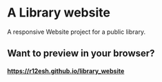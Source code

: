 # A Library website
A responsive Website project for a public library.

## Want to preview in your browser?
#### https://r12esh.github.io/library_website
